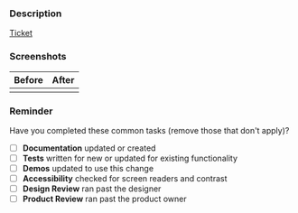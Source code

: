 ### Description
<!--- Describe your changes in detail -->

[Ticket](<!-- Add link to the corresponding ticket -->)

### Screenshots

| Before | After |
| ------ | ----- |
|        |       |

### Reminder
Have you completed these common tasks (remove those that don't apply)?

- [ ] **Documentation** updated or created
- [ ] **Tests** written for new or updated for existing functionality
- [ ] **Demos** updated to use this change
- [ ] **Accessibility** checked for screen readers and contrast
- [ ] **Design Review** ran past the designer 
- [ ] **Product Review** ran past the product owner
